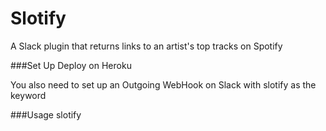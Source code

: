 # Slotify

A Slack plugin that returns links to an artist's top tracks on Spotify


###Set Up
Deploy on Heroku

You also need to set up an Outgoing WebHook on Slack with slotify as the keyword

###Usage
	slotify <artist name>
